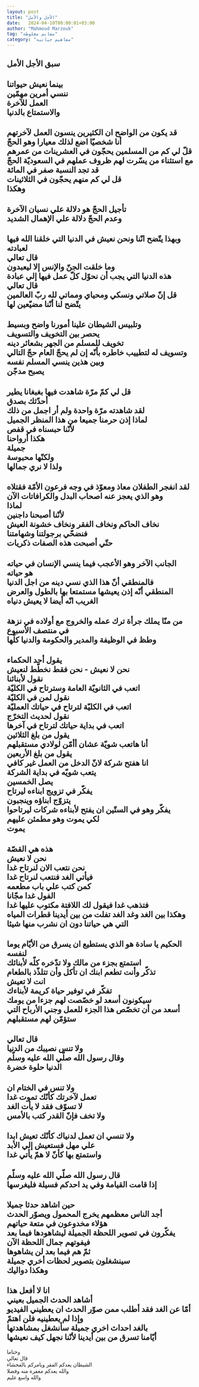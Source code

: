 ```yaml
---
layout: post
title: "الأجل والأمل"
date:   2024-04-10T00:00:01+03:00
author: "Mahmoud Marzouk"
tag: "مفايم مغلوطة"
category: "مفاهيم حياتيه"
---
```



سبق الأجل الأمل  
----------  
بينما نعيش حيواتنا  
ننسي أمرين مهمّين  
العمل للآخرة  
والاستمتاع بالدنيا  
----------  
قد يكون من الواضح ان الكثيرين ينسون العمل
لآخرتهم  
أنا شخصيّا اضع لذلك معيارا وهو الحجّ  
قلّ لي كم من المسلمين يحجّون في العشرينات من
عمرهم  
مع استثناء من يسّرت لهم ظروف عملهم في السعوديّة
الحجّ  
قد تجد النسبة صفر في المائة  
قل لي كم منهم يحجّون في الثلاثينات  
وهكذا  
---------------  
تأجيل الحجّ هو دلالة علي نسيان الآخرة  
وعدم الحجّ دلالة علي الإهمال الشديد  
-------------  
وبهذا يتّضح انّنا ونحن نعيش في الدنيا التي خلقنا الله فيها
لعبادته  
قال تعالي  
وما خلقت الجنّ والإنس إلا ليعبدون  
هذه الدنيا التي يجب أن نحوّل كلّ عمل فيها إلي
عبادة  
قال تعالي  
قل إنّ صلاتي ونسكي ومحياي ومماتي لله ربّ العالمين  
يتّضح لنا أنّنا مضيّعين لها  
-------------  
وتلبيس الشيطان علينا أمورنا واضح وبسيط  
يحصر بين التخويف والتسويف  
تخويف للمسلم من الجهر بشعائر دينه  
وتسويف له لتطييب خاطره بأنّه إن لم يحجّ العام حجّ
التالي  
وبين هذين ينسي المسلم نفسه  
يصبح مدجّن  
-----------  
قل لي كمّ مرّة شاهدت فيها بغبغانا يطير  
أحدّثك بصدق  
لقد شاهدته مرّة واحدة ولم أر اجمل من ذلك  
لماذا إذن حرمنا جميعا من هذا المنظر الجميل  
لأنّنا حبسناه في قفص  
هكذا أرواحنا  
جميلة  
ولكنّها محبوسة  
ولذا لا نري جمالها  
-----------  
لقد انفجر الطفلان معاذ ومعوّذ في وجه فرعون الأمّة
فقتلاه  
وهو الذي يعجز عنه اصحاب البدل والكرافاتات الآن  
لماذا  
لأنّنا أصبحنا داجنين  
نخاف الحاكم ونخاف الفقر ونخاف خشونة العيش  
فنضحّي برجولتنا وشهامتنا  
حتّي أصبحت هذه الصفات ذكريات  
---------------  
الجانب الآخر وهو الأعجب فيما ينسي الإنسان في
حياته  
هو حياته  
فالمنطقي أنّ هذا الذي نسي دينه من اجل الدنيا  
المنطقي أنّه إذن يعيشها مستمتعا بها بالطول
والعرض  
الغريب انّه أيضا لا يعيش دنياه  
--------------  
من منّا يملك جرأة ترك عمله والخروج مع أولاده في نزهة في
منتصف الأسبوع  
وطظ في الوظيفة والمدير والحكومة والدنيا كلّها  
------------  
يقول أحد الحكماء  
نحن لا نعيش - نحن فقط نخطّط لنعيش  
نقول لأبنائنا  
اتعب في الثانويّة العامة وسترتاح في الكليّة  
نقول لمن في الكليّة  
اتعب في الكليّة لترتاح في حياتك العمليّة  
نقول لحديث التخرّج  
اتعب في بداية حياتك لترتاح في آخرها  
يقول من بلغ الثلاثين  
أنا هاتعب شويّة عشان أأمّن لولادي مستقبلهم  
يقول من بلغ الأربعين  
انا هفتح شركة لانّ الدخل من العمل غير كافي  
يتعب شويّه في بداية الشركة  
يصل الخمسين  
يفكّر في تزويج ابناءه ليرتاح  
يتزوّج ابناؤه وينجبون  
يفكّر وهو في الستّين ان يفتح لأبناءه شركات
ليرتاحوا  
لكي يموت وهو مطمئن عليهم  
يموت  
--------------  
هذه هي القصّة  
نحن لا نعيش  
نحن نتعب الان لنرتاح غدا  
فيأتي الغد فنتعب لنرتاح غدا  
كمن كتب علي باب مطعمه  
الفول غدا مجّانا  
فتذهب غدا فيقول لك اللافتة مكتوب عليها غدا  
وهكذا بين الغد وغد الغد تفلت من بين أيدينا قطرات المياه
التي هي حياتنا دون ان نشرب منها شيئا  
---------------  
الحكيم يا سادة هو الذي يستطيع ان يسرق من الأيّام يوما
لنفسه  
استمتع بجزء من مالك ولا تدّخره كلّه لأبنائك  
تذكّر وأنت تطعم ابنك ان تأكل وأن تتلذّذ بالطعام  
انت لا تعيش  
تفكّر في توفير حياة كريمة لأبناءك  
سيكونون أسعد لو خصّصت لهم جزءا من يومك  
أسعد من أن تخصّص هذا الجزء للعمل وجني الأرباح التي ستؤمّن
لهم مستقبلهم  
------------  
قال تعالي  
ولا تنس نصيبك من الدنيا  
وقال رسول الله صلّي الله عليه وسلّم  
الدنيا حلوة خضرة  
-----------  
ولا تنس في الختام ان  
تعمل لآخرتك كأنّك تموت غدا  
لا تسوّف فقد لا يأت الغد  
ولا تخف فإنّ القدر كتب بالأمس  
----------  
ولا تنسي ان تعمل لدنياك كأنّك تعيش ابدا  
علي مهل فستعيش إلي الأبد  
واستمتع بها كأنّ لا همّ يأتي غدا  
------------  
قال رسول الله صلّي الله عليه وسلّم  
إذا قامت القيامة وفي يد احدكم فسيلة فليغرسها  
-----------  
حين اشاهد حدثا جميلا  
أجد الناس معظمهم يخرج المحمول ويصوّر الحدث  
هؤلاء مخدوعون في متعة حياتهم  
يفكّرون في تصوير اللحظة الجميلة ليشاهودها فيما
بعد  
فيفوتهم جمال اللحظة الآن  
ثمّ هم فيما بعد لن يشاهوها  
سينشغلون بتصوير لحظات أخري جميلة  
وهكذا دواليك  
-----------  
انا لا أفعل هذا  
أشاهد الحدث الجميل بعيني  
أمّا عن الغد فقد أطلب ممن صوّر الحدث ان يعطيني
الفيديو  
وإذا لم يعطينيه فلن اهتمّ  
بالغد احداث اخري جميلة سأنشغل بمشاهدتها  
أيّامنا تسرق من بين أيدينا لأنّنا نجهل كيف نعيشها  
---------------  
وختاما  
قال تعالي  
الشيطان يعدكم الفقر ويامركم بالفحشاء  
والله يعدكم مغفرة منه وفضلا  
والله واسع عليم
